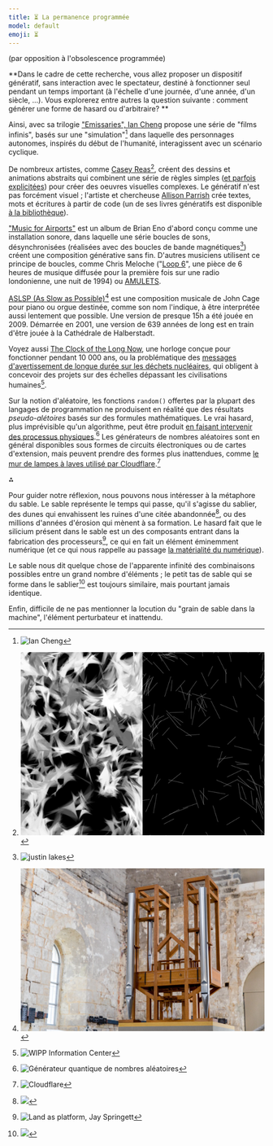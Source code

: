 ```yaml
---
title: ⏳ La permanence programmée 
model: default
emoji: ⏳
---
```


(par opposition à l'obsolescence programmée)

**Dans le cadre de cette recherche, vous allez proposer un dispositif génératif, sans interaction avec le spectateur, destiné à fonctionner seul pendant un temps important (à l'échelle d'une journée, d'une année, d'un siècle, ...). Vous explorerez entre autres la question suivante : comment générer une forme de hasard ou d'arbitraire? **

Ainsi, avec sa trilogie ["Emissaries", Ian Cheng](https://www.moma.org/magazine/articles/40) propose une série de "films infinis", basés sur une "simulation"[^4] dans laquelle des personnages autonomes, inspirés du début de l'humanité, interagissent avec un scénario cyclique.

De nombreux artistes, comme [Casey Reas](https://reas.com/)[^9], créent des dessins et animations abstraits qui combinent une série de règles simples ([et parfois explicitées](https://reas.com/compendium_text/)) pour créer des oeuvres visuelles complexes. Le génératif n'est pas forcément visuel ; l'artiste et chercheuse [Allison Parrish](https://www.decontextualize.com/) crée textes, mots et écritures à partir de code (un de ses livres génératifs est disponible [à la bibliothèque](https://ils.bib.uclouvain.be/uclouvain/documents/2044236)). 

["Music for Airports"](https://reverbmachine.com/blog/deconstructing-brian-eno-music-for-airports/) est un album de Brian Eno d'abord conçu comme une installation sonore, dans laquelle une série boucles de sons, désynchronisées (réalisées avec des boucles de bande magnétiques[^5]) créent une composition générative sans fin. D'autres musiciens utilisent ce principe de boucles, comme Chris Meloche ("[Loop 6](https://silentrecords.bandcamp.com/album/recurring-dreams-of-the-urban-myth)", une pièce de 6 heures de musique diffusée pour la première fois sur une radio londonienne, une nuit de 1994) ou [AMULETS](https://www.youtube.com/watch?v=hJpyuzH0798).

[ASLSP (As Slow as Possible)](https://fr.wikipedia.org/wiki/Organ%C2%B2/ASLSP)[^10] est une composition musicale de John Cage pour piano ou orgue destinée, comme son nom l'indique, à être interprétée aussi lentement que possible. Une version de presque 15h a été jouée en 2009. Démarrée en 2001, une version de 639 années de long est en train d'être jouée à la Cathédrale de Halberstadt.

Voyez aussi [The Clock of the Long Now](https://en.wikipedia.org/wiki/Clock_of_the_Long_Now), une horloge conçue pour fonctionner pendant 10 000 ans, ou la problématique des [messages d'avertissement de longue durée sur les déchets nucléaires](https://fr.wikipedia.org/wiki/Messages_d%27avertissement_de_longue_dur%C3%A9e_sur_les_d%C3%A9chets_nucl%C3%A9aires), qui obligent à concevoir des projets sur des échelles dépassant les civilisations humaines[^6].

Sur la notion d'aléatoire, les fonctions `random()` offertes par la plupart des langages de programmation ne produisent en réalité que des résultats _pseudo-alétoires_ basés sur des formules mathématiques. Le vrai hasard, plus imprévisible qu'un algorithme, peut être produit [en faisant intervenir des processus physiques](https://fr.wikipedia.org/wiki/G%C3%A9n%C3%A9rateur_de_nombres_al%C3%A9atoires_mat%C3%A9riel).[^7] Les générateurs de nombres aléatoires sont en général disponibles sous formes de circuits électroniques ou de cartes d'extension, mais peuvent prendre des formes plus inattendues, comme [le mur de lampes à laves utilisé par Cloudflare](https://www.vice.com/fr/article/59yapb/10-du-trafic-internet-est-securise-par-un-mur-de-lampes-a-lave).[^8]

⁂

Pour guider notre réflexion, nous pouvons nous intéresser à la métaphore du sable. Le sable représente le temps qui passe, qu'il s'agisse du sablier, des dunes qui envahissent les ruines d'une citée abandonnée[^2], ou des millions d'années d'érosion qui mènent à sa formation. Le hasard fait que le silicium présent dans le sable est un des composants entrant dans la fabrication des processeurs[^1], ce qui en fait un élément éminemment numérique (et ce qui nous rappelle au passage [la matérialité du numérique](../nuage)).

Le sable nous dit quelque chose de l'apparente infinité des combinaisons possibles entre un grand nombre d'éléments ; le petit tas de sable qui se forme dans le sablier[^3] est toujours similaire, mais pourtant jamais identique.

Enfin, difficile de ne pas mentionner la locution du "grain de sable dans la machine", l'élément perturbateur et inattendu. 

[^1]: ![Land as platform, Jay Springett](jaymo.png)
[^2]: ![](motherboard.jpg)
[^3]: ![](sablier.gif)
[^4]: ![Ian Cheng](iancheng.png)
[^5]: ![justin lakes](justinlakesloop.jpg "justin lakes")
[^6]: ![WIPP Information Center](WIPP_Information_Center.png)
[^7]: ![Générateur quantique de nombres aléatoires](quantum.jpg)
[^8]: ![Cloudflare](lava.jpg "Cloudflare")
[^9]: ![Casey Reas](casey.jpg "Casey Reas")
[^10]: ![As slow as possible](asap.webp "As slow as possible")